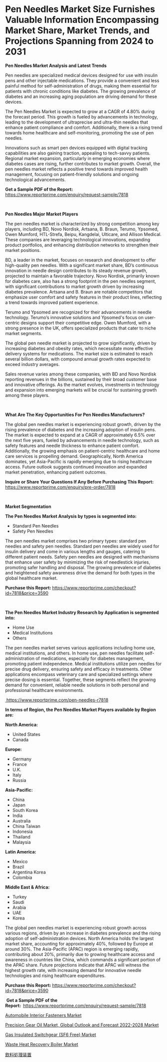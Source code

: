 <p><h1>Pen Needles Market Size Furnishes Valuable Information Encompassing Market Share, Market Trends, and Projections Spanning from 2024 to 2031</h1></p><p><strong>Pen Needles Market Analysis and Latest Trends</strong></p>
<p><p>Pen needles are specialized medical devices designed for use with insulin pens and other injectable medications. They provide a convenient and less painful method for self-administration of drugs, making them essential for patients with chronic conditions like diabetes. The growing prevalence of diabetes and an increasing aging population are driving demand for these devices.</p><p>The Pen Needles Market is expected to grow at a CAGR of 4.80% during the forecast period. This growth is fueled by advancements in technology, leading to the development of ultraprecise and ultra-thin needles that enhance patient compliance and comfort. Additionally, there is a rising trend towards home healthcare and self-monitoring, promoting the use of pen needles.</p><p>Innovations such as smart pen devices equipped with digital tracking capabilities are also gaining traction, appealing to tech-savvy patients. Regional market expansion, particularly in emerging economies where diabetes cases are rising, further contributes to market growth. Overall, the pen needles market reflects a positive trend towards improved health management, focusing on patient-friendly solutions and ongoing technological advancements.</p></p>
<p><strong>Get a Sample PDF of the Report:&nbsp;</strong> <a href="https://www.reportprime.com/enquiry/request-sample/7818">https://www.reportprime.com/enquiry/request-sample/7818</a></p>
<p>&nbsp;</p>
<p><strong>Pen Needles Major Market Players</strong></p>
<p><p>The pen needles market is characterized by strong competition among key players, including BD, Novo Nordisk, Artsana, B. Braun, Terumo, Ypsomed, Owen Mumford, HTL-Strefa, Beipu, Kangdelai, Ulticare, and Allison Medical. These companies are leveraging technological innovations, expanding product portfolios, and enhancing distribution networks to strengthen their market positions.</p><p>BD, a leader in the market, focuses on research and development to offer high-quality pen needles. With a significant market share, BD’s continuous innovation in needle design contributes to its steady revenue growth, projected to maintain a favorable trajectory. Novo Nordisk, primarily known for diabetes care, also has a strong footprint in the pen needles segment, with significant contributions to market growth driven by increasing diabetes prevalence. Artsana and B. Braun are notable competitors that emphasize user comfort and safety features in their product lines, reflecting a trend towards improved patient experience.</p><p>Terumo and Ypsomed are recognized for their advancements in needle technology. Terumo’s innovative solutions and Ypsomed's focus on user-centric designs support their competitive edge. Owen Mumford, with a strong presence in the UK, offers specialized products that cater to niche market segments.</p><p>The global pen needle market is projected to grow significantly, driven by increasing diabetes and obesity rates, which necessitate more effective delivery systems for medications. The market size is estimated to reach several billion dollars, with compound annual growth rates expected to exceed industry averages.</p><p>Sales revenue varies among these companies, with BD and Novo Nordisk reporting revenues in the billions, sustained by their broad customer base and innovative offerings. As the market evolves, investments in technology and expansion into emerging markets will be crucial for sustaining growth among these players.</p></p>
<p>&nbsp;</p>
<p><strong>What Are The Key Opportunities For Pen Needles Manufacturers?</strong></p>
<p><p>The global pen needles market is experiencing robust growth, driven by the rising prevalence of diabetes and the increasing adoption of insulin pens. The market is expected to expand at a CAGR of approximately 6.5% over the next five years, fueled by advancements in needle technology, such as safety features and needle thickness to enhance patient comfort. Additionally, the growing emphasis on patient-centric healthcare and home care services is propelling demand. Geographically, North America dominates, yet Asia-Pacific is rapidly emerging due to rising healthcare access. Future outlook suggests continued innovation and expanded market penetration, enhancing patient outcomes.</p></p>
<p><strong>Inquire or Share Your Questions If Any Before Purchasing This Report:</strong> <a href="https://www.reportprime.com/enquiry/pre-order/7818">https://www.reportprime.com/enquiry/pre-order/7818</a></p>
<p>&nbsp;</p>
<p><strong>Market Segmentation</strong></p>
<p><strong>The Pen Needles Market Analysis by types is segmented into:</strong></p>
<p><ul><li>Standard Pen Needles</li><li>Safety Pen Needles</li></ul></p>
<p><p>The pen needles market comprises two primary types: standard pen needles and safety pen needles. Standard pen needles are widely used for insulin delivery and come in various lengths and gauges, catering to different patient needs. Safety pen needles are designed with mechanisms that enhance user safety by minimizing the risk of needlestick injuries, promoting safer handling and disposal. The growing prevalence of diabetes and heightened safety awareness drive the demand for both types in the global healthcare market.</p></p>
<p><strong>Purchase this Report:&nbsp;</strong><a href="https://www.reportprime.com/checkout?id=7818&price=3590">https://www.reportprime.com/checkout?id=7818&price=3590</a></p>
<p>&nbsp;</p>
<p><strong>The Pen Needles Market Industry Research by Application is segmented into:</strong></p>
<p><ul><li>Home Use</li><li>Medical Institutions</li><li>Others</li></ul></p>
<p><p>The pen needles market serves various applications including home use, medical institutions, and others. In home use, pen needles facilitate self-administration of medications, especially for diabetes management, promoting patient independence. Medical institutions utilize pen needles for precise drug delivery, ensuring safety and efficacy in treatments. Other applications encompass veterinary care and specialized settings where precise dosing is essential. Together, these segments reflect the growing demand for convenient, reliable needle solutions in both personal and professional healthcare environments.</p></p>
<p><a href="https://www.reportprime.com/pen-needles-r7818">&nbsp;https://www.reportprime.com/pen-needles-r7818</a></p>
<p><strong>In terms of Region, the Pen Needles Market Players available by Region are:</strong></p>
<p>
    <p> <strong> North America: </strong>
        <ul>
            <li>United States</li>
            <li>Canada</li>
        </ul>
        </p> 
    <p> <strong> Europe: </strong>
        <ul>
            <li>Germany</li>
            <li>France</li>
            <li>U.K.</li>
            <li>Italy</li>
            <li>Russia</li>
        </ul>
        </p> 
    <p> <strong> Asia-Pacific: </strong>
        <ul>
            <li>China</li>
            <li>Japan</li>
            <li>South Korea</li>
            <li>India</li>
            <li>Australia</li>
            <li>China Taiwan</li>
            <li>Indonesia</li>
            <li>Thailand</li>
            <li>Malaysia</li>
        </ul>
        </p> 
    <p> <strong> Latin America: </strong>
        <ul>
            <li>Mexico</li>
            <li>Brazil</li>
            <li>Argentina Korea</li>
            <li>Colombia</li>
        </ul>
        </p> 
    <p> <strong> Middle East & Africa: </strong>
        <ul>
            <li>Turkey</li>
            <li>Saudi</li>
            <li>Arabia</li>
            <li>UAE</li>
            <li>Korea</li>
        </ul>
    </p>
    </p>
<p><p>The global pen needles market is experiencing robust growth across various regions, driven by an increase in diabetes prevalence and the rising adoption of self-administration devices. North America holds the largest market share, accounting for approximately 40%, followed by Europe at around 30%. The Asia-Pacific (APAC) region is emerging rapidly, contributing about 20%, primarily due to growing healthcare access and awareness in countries like China, which commands a significant portion of the APAC share. Future projections indicate that APAC will witness the highest growth rate, with increasing demand for innovative needle technologies and rising healthcare expenditures.</p></p>
<p><strong>Purchase this Report: </strong><a href="https://www.reportprime.com/checkout?id=7818&price=3590">https://www.reportprime.com/checkout?id=7818&price=3590</a></p>
<p>&nbsp;<strong>Get a Sample PDF of the Report:&nbsp;&nbsp;</strong><a href="https://www.reportprime.com/enquiry/request-sample/7818">https://www.reportprime.com/enquiry/request-sample/7818</a></p>
<p><strong></strong></p>
<p><p><a href="https://issuu.com/reportprime-2/docs/automobile-interior-fasteners-marke_279755c5c934a8">Automobile Interior Fasteners Market</a></p><p><a href="https://medium.com/@bosdendes/precision-gear-oil-market-global-outlook-and-forecast-2022-2028-market-trends-and-analysis-289d9a5fdff2">Precision Gear Oil Market, Global Outlook and Forecast 2022-2028 Market</a></p><p><a href="https://issuu.com/reportprime-2/docs/gas-insulated-switchgear-sf6-free-m_d60200c8368475">Gas Insulated Switchgear (SF6 Free) Market</a></p><p><a href="https://www.linkedin.com/pulse/waste-heat-recovery-boiler-market-size-share-trends-analysis-1qdpe?trackingId=l%2Fs3tDSESv6v6HFPdthNRw%3D%3D">Waste Heat Recovery Boiler Market</a></p><p><a href="https://medium.com/@stellaca2cz/beverage-processing-equipment-market-%E3%81%AE%E3%82%B0%E3%83%AD%E3%83%BC%E3%83%90%E3%83%AB%E5%B8%82%E5%A0%B4%E6%A6%82%E8%A6%81%E3%81%AF-%E4%B8%96%E7%95%8C%E3%81%8A%E3%82%88%E3%81%B3%E4%B8%BB%E8%A6%81%E5%B8%82%E5%A0%B4%E3%81%AB%E3%81%8A%E3%81%91%E3%82%8B%E6%A5%AD%E7%95%8C%E3%81%AB%E5%BD%B1%E9%9F%BF%E3%82%92%E4%B8%8E%E3%81%88%E3%82%8B%E4%B8%BB%E8%A6%81%E3%81%AA%E3%83%88%E3%83%AC%E3%83%B3%E3%83%89%E3%81%AB%E3%81%A4%E3%81%84%E3%81%A6-%E7%8B%AC%E8%87%AA%E3%81%AE%E8%A6%96%E7%82%B9%E3%82%92%E6%8F%90%E4%BE%9B%E3%81%97%E3%81%BE%E3%81%99-f7da60f37f21">飲料処理装置</a></p></p>